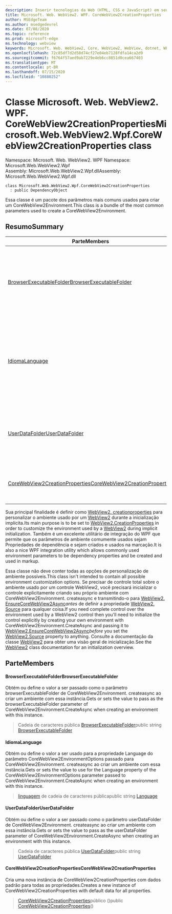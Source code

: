 ```yaml
---
description: Inserir tecnologias da Web (HTML, CSS e JavaScript) em seus aplicativos nativos com o controle WebView2 do Microsoft Edge
title: Microsoft. Web. WebView2. WPF. CoreWebView2CreationProperties
author: MSEdgeTeam
ms.author: msedgedevrel
ms.date: 07/08/2020
ms.topic: reference
ms.prod: microsoft-edge
ms.technology: webview
keywords: Microsoft. Web. WebView2, Core, WebView2, WebView, dotnet, WPF, WinForms, app, Edge, CoreWebView2, CoreWebView2Controller, controle do navegador, Edge HTML, Microsoft. Web. WebView2. WPF. CoreWebView2CreationProperties
ms.openlocfilehash: 72c85df7d2d58d74cf27e04eb7128fdfa14ca2d9
ms.sourcegitcommit: f6764f57aed9ab7229e4eb6cc8851d0cea667403
ms.translationtype: MT
ms.contentlocale: pt-BR
ms.lasthandoff: 07/15/2020
ms.locfileid: "10880252"
---
```

# <span data-ttu-id="5982c-104">Classe Microsoft. Web. WebView2. WPF. CoreWebView2CreationProperties</span><span class="sxs-lookup"><span data-stu-id="5982c-104">Microsoft.Web.WebView2.Wpf.CoreWebView2CreationProperties class</span></span> 

<span data-ttu-id="5982c-105">Namespace: Microsoft. Web. WebView2. WPF </span><span class="sxs-lookup"><span data-stu-id="5982c-105">Namespace: Microsoft.Web.WebView2.Wpf</span></span>\
<span data-ttu-id="5982c-106">Assembly: Microsoft.Web.WebView2.Wpf.dll</span><span class="sxs-lookup"><span data-stu-id="5982c-106">Assembly: Microsoft.Web.WebView2.Wpf.dll</span></span>

```
class Microsoft.Web.WebView2.Wpf.CoreWebView2CreationProperties
  : public DependencyObject
```

<span data-ttu-id="5982c-107">Essa classe é um pacote dos parâmetros mais comuns usados para criar um CoreWebView2Environment.</span><span class="sxs-lookup"><span data-stu-id="5982c-107">This class is a bundle of the most common parameters used to create a CoreWebView2Environment.</span></span>

## <span data-ttu-id="5982c-108">Resumo</span><span class="sxs-lookup"><span data-stu-id="5982c-108">Summary</span></span>

 <span data-ttu-id="5982c-109">Parte</span><span class="sxs-lookup"><span data-stu-id="5982c-109">Members</span></span>                        | <span data-ttu-id="5982c-110">Descrições</span><span class="sxs-lookup"><span data-stu-id="5982c-110">Descriptions</span></span>
--------------------------------|---------------------------------------------
[<span data-ttu-id="5982c-111">BrowserExecutableFolder</span><span class="sxs-lookup"><span data-stu-id="5982c-111">BrowserExecutableFolder</span></span>](#browserexecutablefolder) | <span data-ttu-id="5982c-112">Obtém ou define o valor a ser passado como o parâmetro browserExecutableFolder de CoreWebView2Environment. createasync ao criar um ambiente com essa instância.</span><span class="sxs-lookup"><span data-stu-id="5982c-112">Gets or sets the value to pass as the browserExecutableFolder parameter of CoreWebView2Environment.CreateAsync when creating an environment with this instance.</span></span>
[<span data-ttu-id="5982c-113">Idioma</span><span class="sxs-lookup"><span data-stu-id="5982c-113">Language</span></span>](#language) | <span data-ttu-id="5982c-114">Obtém ou define o valor a ser usado para a propriedade Language do parâmetro CoreWebView2EnvironmentOptions passado para CoreWebView2Environment. createasync ao criar um ambiente com essa instância.</span><span class="sxs-lookup"><span data-stu-id="5982c-114">Gets or sets the value to use for the Language property of the CoreWebView2EnvironmentOptions parameter passed to CoreWebView2Environment.CreateAsync when creating an environment with this instance.</span></span>
[<span data-ttu-id="5982c-115">UserDataFolder</span><span class="sxs-lookup"><span data-stu-id="5982c-115">UserDataFolder</span></span>](#userdatafolder) | <span data-ttu-id="5982c-116">Obtém ou define o valor a ser passado como o parâmetro userDataFolder de CoreWebView2Environment. createasync ao criar um ambiente com essa instância.</span><span class="sxs-lookup"><span data-stu-id="5982c-116">Gets or sets the value to pass as the userDataFolder parameter of CoreWebView2Environment.CreateAsync when creating an environment with this instance.</span></span>
[<span data-ttu-id="5982c-117">CoreWebView2CreationProperties</span><span class="sxs-lookup"><span data-stu-id="5982c-117">CoreWebView2CreationProperties</span></span>](#corewebview2creationproperties) | <span data-ttu-id="5982c-118">Cria uma nova instância de CoreWebView2CreationProperties com dados padrão para todas as propriedades.</span><span class="sxs-lookup"><span data-stu-id="5982c-118">Creates a new instance of CoreWebView2CreationProperties with default data for all properties.</span></span>

<span data-ttu-id="5982c-119">Sua principal finalidade é definir como [WebView2. creationproperties](microsoft-web-webview2-wpf-webview2.md) para personalizar o ambiente usado por um [WebView2](microsoft-web-webview2-wpf-webview2.md) durante a inicialização implícita.</span><span class="sxs-lookup"><span data-stu-id="5982c-119">Its main purpose is to be set to [WebView2.CreationProperties](microsoft-web-webview2-wpf-webview2.md) in order to customize the environment used by a [WebView2](microsoft-web-webview2-wpf-webview2.md) during implicit initialization.</span></span> <span data-ttu-id="5982c-120">Também é um excelente utilitário de integração do WPF que permite que os parâmetros de ambiente comumente usados sejam Propriedades de dependência e sejam criados e usados na marcação.</span><span class="sxs-lookup"><span data-stu-id="5982c-120">It is also a nice WPF integration utility which allows commonly used environment parameters to be dependency properties and be created and used in markup.</span></span>

<span data-ttu-id="5982c-121">Essa classe não deve conter todas as opções de personalização de ambiente possíveis.</span><span class="sxs-lookup"><span data-stu-id="5982c-121">This class isn't intended to contain all possible environment customization options.</span></span> <span data-ttu-id="5982c-122">Se precisar de controle total sobre o ambiente usado por um controle WebView2, você precisará inicializar o controle explicitamente criando seu próprio ambiente com CoreWebView2Environment. createasync e transmitindo-o para [WebView2. EnsureCoreWebView2Async](microsoft-web-webview2-wpf-webview2.md)*antes* de definir a propriedade [WebView2. Source](microsoft-web-webview2-wpf-webview2.md) para qualquer coisa.</span><span class="sxs-lookup"><span data-stu-id="5982c-122">If you need complete control over the environment used by a WebView2 control then you'll need to initialize the control explicitly by creating your own environment with CoreWebView2Environment.CreateAsync and passing it to [WebView2.EnsureCoreWebView2Async](microsoft-web-webview2-wpf-webview2.md)*before* you set the [WebView2.Source](microsoft-web-webview2-wpf-webview2.md) property to anything.</span></span> <span data-ttu-id="5982c-123">Consulte a documentação da classe [WebView2](microsoft-web-webview2-wpf-webview2.md) para obter uma visão geral de inicialização.</span><span class="sxs-lookup"><span data-stu-id="5982c-123">See the [WebView2](microsoft-web-webview2-wpf-webview2.md) class documentation for an initialization overview.</span></span>

## <span data-ttu-id="5982c-124">Parte</span><span class="sxs-lookup"><span data-stu-id="5982c-124">Members</span></span>

#### <span data-ttu-id="5982c-125">BrowserExecutableFolder</span><span class="sxs-lookup"><span data-stu-id="5982c-125">BrowserExecutableFolder</span></span> 

<span data-ttu-id="5982c-126">Obtém ou define o valor a ser passado como o parâmetro browserExecutableFolder de CoreWebView2Environment. createasync ao criar um ambiente com essa instância.</span><span class="sxs-lookup"><span data-stu-id="5982c-126">Gets or sets the value to pass as the browserExecutableFolder parameter of CoreWebView2Environment.CreateAsync when creating an environment with this instance.</span></span>

> <span data-ttu-id="5982c-127">Cadeia de caracteres pública [BrowserExecutableFolder](#browserexecutablefolder)</span><span class="sxs-lookup"><span data-stu-id="5982c-127">public string [BrowserExecutableFolder](#browserexecutablefolder)</span></span>

#### <span data-ttu-id="5982c-128">Idioma</span><span class="sxs-lookup"><span data-stu-id="5982c-128">Language</span></span> 

<span data-ttu-id="5982c-129">Obtém ou define o valor a ser usado para a propriedade Language do parâmetro CoreWebView2EnvironmentOptions passado para CoreWebView2Environment. createasync ao criar um ambiente com essa instância.</span><span class="sxs-lookup"><span data-stu-id="5982c-129">Gets or sets the value to use for the Language property of the CoreWebView2EnvironmentOptions parameter passed to CoreWebView2Environment.CreateAsync when creating an environment with this instance.</span></span>

> <span data-ttu-id="5982c-130">[linguagem](#language) de cadeia de caracteres pública</span><span class="sxs-lookup"><span data-stu-id="5982c-130">public string [Language](#language)</span></span>

#### <span data-ttu-id="5982c-131">UserDataFolder</span><span class="sxs-lookup"><span data-stu-id="5982c-131">UserDataFolder</span></span> 

<span data-ttu-id="5982c-132">Obtém ou define o valor a ser passado como o parâmetro userDataFolder de CoreWebView2Environment. createasync ao criar um ambiente com essa instância.</span><span class="sxs-lookup"><span data-stu-id="5982c-132">Gets or sets the value to pass as the userDataFolder parameter of CoreWebView2Environment.CreateAsync when creating an environment with this instance.</span></span>

> <span data-ttu-id="5982c-133">Cadeia de caracteres pública [UserDataFolder](#userdatafolder)</span><span class="sxs-lookup"><span data-stu-id="5982c-133">public string [UserDataFolder](#userdatafolder)</span></span>

#### <span data-ttu-id="5982c-134">CoreWebView2CreationProperties</span><span class="sxs-lookup"><span data-stu-id="5982c-134">CoreWebView2CreationProperties</span></span> 

<span data-ttu-id="5982c-135">Cria uma nova instância de CoreWebView2CreationProperties com dados padrão para todas as propriedades.</span><span class="sxs-lookup"><span data-stu-id="5982c-135">Creates a new instance of CoreWebView2CreationProperties with default data for all properties.</span></span>

> <span data-ttu-id="5982c-136">[CoreWebView2CreationProperties](#corewebview2creationproperties)público ()</span><span class="sxs-lookup"><span data-stu-id="5982c-136">public  [CoreWebView2CreationProperties](#corewebview2creationproperties)()</span></span>

